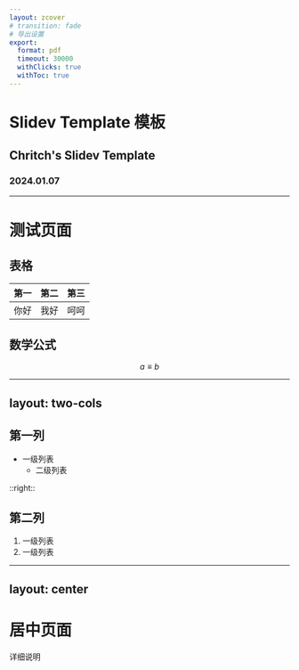 ```yaml
---
layout: zcover
# transition: fade
# 导出设置
export:
  format: pdf
  timeout: 30000
  withClicks: true
  withToc: true
---
```


<!-- Heading -->
# Slidev Template 模板

<!-- SubHeading -->
## Chritch's Slidev Template

<!-- Date -->
### 2024.01.07

---

# 测试页面

## 表格

|第一|第二|第三|
|---|---|---|
|你好|我好|呵呵|

## 数学公式

$$
a \equiv b
$$

---
layout: two-cols
---

## 第一列

- 一级列表
  - 二级列表

::right::

## 第二列

1. 一级列表
2. 一级列表

---
layout: center
---

# 居中页面

详细说明
